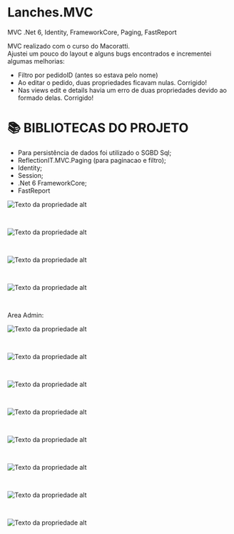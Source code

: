 # Lanches.MVC
MVC .Net 6, Identity, FrameworkCore, Paging, FastReport

MVC realizado com o curso do Macoratti.  <br>
Ajustei um pouco do layout e alguns bugs encontrados e incrementei algumas melhorias:
- Filtro por pedidoID (antes so estava pelo nome)
- Ao editar o pedido, duas propriedades ficavam nulas. Corrigido!
- Nas views edit e details havia um erro de duas propriedades devido ao formado delas. Corrigido!

# 📚 BIBLIOTECAS DO PROJETO

- Para persistência de dados foi utilizado o SGBD Sql;
- ReflectionIT.MVC.Paging (para paginacao e filtro);
- Identity;
- Session;
- .Net 6 FrameworkCore;
- FastReport

<p><img alt="Texto da propriedade alt" title="Propriedade title" src="https://github.com/tiagorv0/Lanches.MVC/blob/master/assets/index.png" /></p>

<br>

<p><img alt="Texto da propriedade alt" title="Propriedade title" src="https://github.com/tiagorv0/Lanches.MVC/blob/master/assets/lanches.png" /></p>

<br>

<p><img alt="Texto da propriedade alt" title="Propriedade title" src="https://github.com/tiagorv0/Lanches.MVC/blob/master/assets/Pesquisa.png" /></p>

<br>

<p><img alt="Texto da propriedade alt" title="Propriedade title" src="https://github.com/tiagorv0/Lanches.MVC/blob/master/assets/MenuComAdmin.png" /></p>

<br>

Area Admin: 

<p><img alt="Texto da propriedade alt" title="Propriedade title" src="https://github.com/tiagorv0/Lanches.MVC/blob/master/assets/Admin.png" /></p>

<br>

<p><img alt="Texto da propriedade alt" title="Propriedade title" src="https://github.com/tiagorv0/Lanches.MVC/blob/master/assets/ProdutosAdmin.png" /></p>

<br>

<p><img alt="Texto da propriedade alt" title="Propriedade title" src="https://github.com/tiagorv0/Lanches.MVC/blob/master/assets/EditLancheAdmin.png" /></p>

<br>

<p><img alt="Texto da propriedade alt" title="Propriedade title" src="https://github.com/tiagorv0/Lanches.MVC/blob/master/assets/CategoriasAdmin.png" /></p>

<br>

<p><img alt="Texto da propriedade alt" title="Propriedade title" src="https://github.com/tiagorv0/Lanches.MVC/blob/master/assets/PedidoAdmin.png" /></p>

<br>

<p><img alt="Texto da propriedade alt" title="Propriedade title" src="https://github.com/tiagorv0/Lanches.MVC/blob/master/assets/PedidoRealizadoAdmin.png" /></p>

<br>

<p><img alt="Texto da propriedade alt" title="Propriedade title" src="https://github.com/tiagorv0/Lanches.MVC/blob/master/assets/RelatorioPedido.png" /></p>

<br>

<p><img alt="Texto da propriedade alt" title="Propriedade title" src="https://github.com/tiagorv0/Lanches.MVC/blob/master/assets/ImagensAdmin.png" /></p>

<br>
